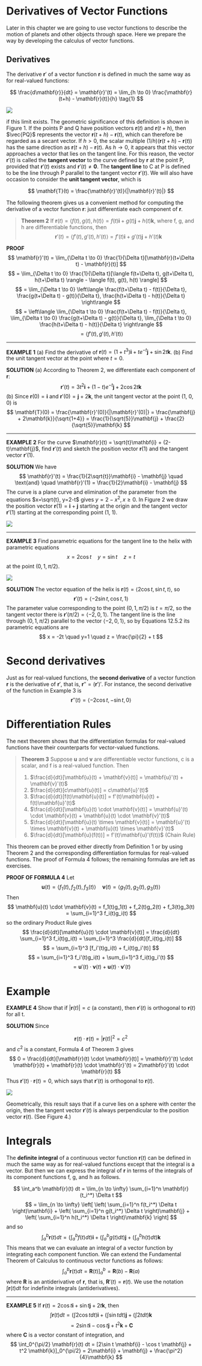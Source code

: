 <page>

# Derivatives of Vector Functions

Later in this chapter we are going to use vector functions to describe the motion of planets and other objects through space. Here we prepare the way by developing the calculus of vector functions.

## Derivatives

The derivative $\mathbf{r}'$ of a vector function $\mathbf{r}$ is defined in much the same way as for real-valued functions:

$$
\frac{d\mathbf{r}}{dt} = \mathbf{r}'(t) = \lim_{h \to 0} \frac{\mathbf{r}(t+h) - \mathbf{r}(t)}{h} \tag{1}
$$

![](image.png)

if this limit exists. The geometric significance of this definition is shown in Figure 1. If the points P and Q have position vectors $\mathbf{r}(t)$ and $\mathbf{r}(t+h)$, then $\vec{PQ}$ represents the vector $\mathbf{r}(t+h) - \mathbf{r}(t)$, which can therefore be regarded as a secant vector. If $h > 0$, the scalar multiple $(1/h)(\mathbf{r}(t+h) - \mathbf{r}(t))$ has the same direction as $\mathbf{r}(t+h) - \mathbf{r}(t)$. As $h \to 0$, it appears that this vector approaches a vector that lies on the tangent line. For this reason, the vector $\mathbf{r}'(t)$ is called the **tangent vector** to the curve defined by $\mathbf{r}$ at the point P, provided that $\mathbf{r}'(t)$ exists and $\mathbf{r}'(t) \neq \mathbf{0}$. The **tangent line** to C at P is defined to be the line through P parallel to the tangent vector $\mathbf{r}'(t)$. We will also have occasion to consider the **unit tangent vector**, which is

$$
\mathbf{T}(t) = \frac{\mathbf{r}'(t)}{|\mathbf{r}'(t)|}
$$

The following theorem gives us a convenient method for computing the derivative of a vector function $\mathbf{r}$: just differentiate each component of $\mathbf{r}$.

> **Theorem 2** If $\mathbf{r}(t) = \langle f(t), g(t), h(t) \rangle = f(t)\mathbf{i} + g(t)\mathbf{j} + h(t)\mathbf{k}$, where f, g, and h are differentiable functions, then
> $$
> \mathbf{r}'(t) = \langle f'(t), g'(t), h'(t) \rangle = f'(t)\mathbf{i} + g'(t)\mathbf{j} + h'(t)\mathbf{k}
> $$

**PROOF**
$$
\mathbf{r}'(t) = \lim_{\Delta t \to 0} \frac{1}{\Delta t}[\mathbf{r}(t+\Delta t) - \mathbf{r}(t)]
$$
$$
= \lim_{\Delta t \to 0} \frac{1}{\Delta t}[\langle f(t+\Delta t), g(t+\Delta t), h(t+\Delta t) \rangle - \langle f(t), g(t), h(t) \rangle]
$$
$$
= \lim_{\Delta t \to 0} \left\langle \frac{f(t+\Delta t) - f(t)}{\Delta t}, \frac{g(t+\Delta t) - g(t)}{\Delta t}, \frac{h(t+\Delta t) - h(t)}{\Delta t} \right\rangle
$$
$$
= \left\langle \lim_{\Delta t \to 0} \frac{f(t+\Delta t) - f(t)}{\Delta t}, \lim_{\Delta t \to 0} \frac{g(t+\Delta t) - g(t)}{\Delta t}, \lim_{\Delta t \to 0} \frac{h(t+\Delta t) - h(t)}{\Delta t} \right\rangle
$$
$$
= \langle f'(t), g'(t), h'(t) \rangle
$$

-----------

**EXAMPLE 1**
(a) Find the derivative of $\mathbf{r}(t) = (1+t^3)\mathbf{i} + te^{-t}\mathbf{j} + \sin 2t \mathbf{k}$.
(b) Find the unit tangent vector at the point where $t=0$.

<ans>

**SOLUTION**
(a) According to Theorem 2, we differentiate each component of $\mathbf{r}$:
$$
\mathbf{r}'(t) = 3t^2\mathbf{i} + (1-t)e^{-t}\mathbf{j} + 2\cos 2t \mathbf{k}
$$
(b) Since $\mathbf{r}(0) = \mathbf{i}$ and $\mathbf{r}'(0) = \mathbf{j} + 2\mathbf{k}$, the unit tangent vector at the point (1, 0, 0) is
$$
\mathbf{T}(0) = \frac{\mathbf{r}'(0)}{|\mathbf{r}'(0)|} = \frac{\mathbf{j} + 2\mathbf{k}}{\sqrt{1+4}} = \frac{1}{\sqrt{5}}\mathbf{j} + \frac{2}{\sqrt{5}}\mathbf{k}
$$

</ans>

-------

**EXAMPLE 2** For the curve $\mathbf{r}(t) = \sqrt{t}\mathbf{i} + (2-t)\mathbf{j}$, find $\mathbf{r}'(t)$ and sketch the position vector $\mathbf{r}(1)$ and the tangent vector $\mathbf{r}'(1)$.

<ans>

**SOLUTION** We have
$$
\mathbf{r}'(t) = \frac{1}{2\sqrt{t}}\mathbf{i} - \mathbf{j} \quad \text{and} \quad \mathbf{r}'(1) = \frac{1}{2}\mathbf{i} - \mathbf{j}
$$
The curve is a plane curve and elimination of the parameter from the equations $x=\sqrt{t}, y=2-t$ gives $y=2-x^2, x \ge 0$. In Figure 2 we draw the position vector $\mathbf{r}(1) = \mathbf{i}+\mathbf{j}$ starting at the origin and the tangent vector $\mathbf{r}'(1)$ starting at the corresponding point (1, 1).

![](image-1.png)

</ans>

------------

**EXAMPLE 3** Find parametric equations for the tangent line to the helix with parametric equations
$$
x = 2\cos t \quad y = \sin t \quad z=t
$$
at the point $(0, 1, \pi/2)$.

<ans>

![](image-2.png)

**SOLUTION** The vector equation of the helix is $\mathbf{r}(t) = \langle 2\cos t, \sin t, t \rangle$, so
$$
\mathbf{r}'(t) = \langle -2\sin t, \cos t, 1 \rangle
$$
The parameter value corresponding to the point $(0, 1, \pi/2)$ is $t=\pi/2$, so the tangent vector there is $\mathbf{r}'(\pi/2) = \langle -2, 0, 1 \rangle$. The tangent line is the line through $(0, 1, \pi/2)$ parallel to the vector $\langle -2, 0, 1 \rangle$, so by Equations 12.5.2 its parametric equations are
$$
x = -2t \quad y=1 \quad z = \frac{\pi}{2} + t
$$

</ans>

</page>

<page>

# Second derivatives

Just as for real-valued functions, the **second derivative** of a vector function $\mathbf{r}$ is the derivative of $\mathbf{r}'$, that is, $\mathbf{r}'' = (\mathbf{r}')'$. For instance, the second derivative of the function in Example 3 is
$$
\mathbf{r}''(t) = \langle -2\cos t, -\sin t, 0 \rangle
$$

</page>

<page>

# Differentiation Rules

The next theorem shows that the differentiation formulas for real-valued functions have their counterparts for vector-valued functions.

> **Theorem 3** Suppose $\mathbf{u}$ and $\mathbf{v}$ are differentiable vector functions, c is a scalar, and f is a real-valued function. Then
> 1. $\frac{d}{dt}[\mathbf{u}(t) + \mathbf{v}(t)] = \mathbf{u}'(t) + \mathbf{v}'(t)$
> 2. $\frac{d}{dt}[c\mathbf{u}(t)] = c\mathbf{u}'(t)$
> 3. $\frac{d}{dt}[f(t)\mathbf{u}(t)] = f'(t)\mathbf{u}(t) + f(t)\mathbf{u}'(t)$
> 4. $\frac{d}{dt}[\mathbf{u}(t) \cdot \mathbf{v}(t)] = \mathbf{u}'(t) \cdot \mathbf{v}(t) + \mathbf{u}(t) \cdot \mathbf{v}'(t)$
> 5. $\frac{d}{dt}[\mathbf{u}(t) \times \mathbf{v}(t)] = \mathbf{u}'(t) \times \mathbf{v}(t) + \mathbf{u}(t) \times \mathbf{v}'(t)$
> 6. $\frac{d}{dt}[\mathbf{u}(f(t))] = f'(t)\mathbf{u}'(f(t))$ (Chain Rule)

This theorem can be proved either directly from Definition 1 or by using Theorem 2 and the corresponding differentiation formulas for real-valued functions. The proof of Formula 4 follows; the remaining formulas are left as exercises.

**PROOF OF FORMULA 4** Let
$$
\mathbf{u}(t) = \langle f_1(t), f_2(t), f_3(t) \rangle \quad \mathbf{v}(t) = \langle g_1(t), g_2(t), g_3(t) \rangle
$$
Then
$$
\mathbf{u}(t) \cdot \mathbf{v}(t) = f_1(t)g_1(t) + f_2(t)g_2(t) + f_3(t)g_3(t) = \sum_{i=1}^3 f_i(t)g_i(t)
$$
so the ordinary Product Rule gives
$$
\frac{d}{dt}[\mathbf{u}(t) \cdot \mathbf{v}(t)] = \frac{d}{dt} \sum_{i=1}^3 f_i(t)g_i(t) = \sum_{i=1}^3 \frac{d}{dt}[f_i(t)g_i(t)]
$$
$$
= \sum_{i=1}^3 [f_i'(t)g_i(t) + f_i(t)g_i'(t)]
$$
$$
= \sum_{i=1}^3 f_i'(t)g_i(t) + \sum_{i=1}^3 f_i(t)g_i'(t)
$$
$$
= \mathbf{u}'(t) \cdot \mathbf{v}(t) + \mathbf{u}(t) \cdot \mathbf{v}'(t)
$$

</page>

<page>

# Example

**EXAMPLE 4** Show that if $|\mathbf{r}(t)| = c$ (a constant), then $\mathbf{r}'(t)$ is orthogonal to $\mathbf{r}(t)$ for all t.

<ans>

**SOLUTION** Since

$$
\mathbf{r}(t) \cdot \mathbf{r}(t) = |\mathbf{r}(t)|^2 = c^2
$$
and $c^2$ is a constant, Formula 4 of Theorem 3 gives
$$
0 = \frac{d}{dt}[\mathbf{r}(t) \cdot \mathbf{r}(t)] = \mathbf{r}'(t) \cdot \mathbf{r}(t) + \mathbf{r}(t) \cdot \mathbf{r}'(t) = 2\mathbf{r}'(t) \cdot \mathbf{r}(t)
$$
Thus $\mathbf{r}'(t) \cdot \mathbf{r}(t) = 0$, which says that $\mathbf{r}'(t)$ is orthogonal to $\mathbf{r}(t)$.

![](image-3.png)

Geometrically, this result says that if a curve lies on a sphere with center the origin, then the tangent vector $\mathbf{r}'(t)$ is always perpendicular to the position vector $\mathbf{r}(t)$. (See Figure 4.)

</ans>

</page>

<page>

# Integrals

The **definite integral** of a continuous vector function $\mathbf{r}(t)$ can be defined in much the same way as for real-valued functions except that the integral is a vector. But then we can express the integral of $\mathbf{r}$ in terms of the integrals of its component functions f, g, and h as follows. 

$$
\int_a^b \mathbf{r}(t) dt = \lim_{n \to \infty} \sum_{i=1}^n \mathbf{r}(t_i^*) \Delta t
$$
$$
= \lim_{n \to \infty} \left[ \left( \sum_{i=1}^n f(t_i^*) \Delta t \right)\mathbf{i} + \left( \sum_{i=1}^n g(t_i^*) \Delta t \right)\mathbf{j} + \left( \sum_{i=1}^n h(t_i^*) \Delta t \right)\mathbf{k} \right]
$$
and so
$$
\int_a^b \mathbf{r}(t) dt = \left( \int_a^b f(t) dt \right)\mathbf{i} + \left( \int_a^b g(t) dt \right)\mathbf{j} + \left( \int_a^b h(t) dt \right)\mathbf{k}
$$
This means that we can evaluate an integral of a vector function by integrating each component function.
We can extend the Fundamental Theorem of Calculus to continuous vector functions as follows:
$$
\int_a^b \mathbf{r}(t) dt = \mathbf{R}(t) \Big]_a^b = \mathbf{R}(b) - \mathbf{R}(a)
$$
where $\mathbf{R}$ is an antiderivative of $\mathbf{r}$, that is, $\mathbf{R}'(t) = \mathbf{r}(t)$. We use the notation $\int \mathbf{r}(t) dt$ for indefinite integrals (antiderivatives).

---------

**EXAMPLE 5** If $\mathbf{r}(t) = 2\cos t \mathbf{i} + \sin t \mathbf{j} + 2t \mathbf{k}$, then
$$
\int \mathbf{r}(t) dt = \left( \int 2\cos t dt \right)\mathbf{i} + \left( \int \sin t dt \right)\mathbf{j} + \left( \int 2t dt \right)\mathbf{k}
$$
$$
= 2\sin t \mathbf{i} - \cos t \mathbf{j} + t^2 \mathbf{k} + \mathbf{C}
$$
where $\mathbf{C}$ is a vector constant of integration, and
$$
\int_0^{\pi/2} \mathbf{r}(t) dt = [2\sin t \mathbf{i} - \cos t \mathbf{j} + t^2 \mathbf{k}]_0^{\pi/2} = 2\mathbf{i} + \mathbf{j} + \frac{\pi^2}{4}\mathbf{k}
$$

</page>

